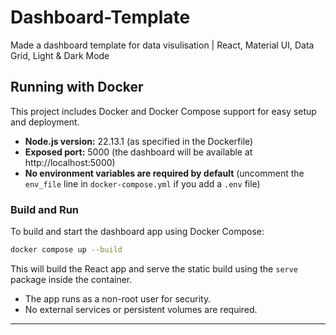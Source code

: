 # Dashboard-Template
Made a dashboard template for data visulisation | React, Material UI, Data Grid, Light & Dark Mode

## Running with Docker

This project includes Docker and Docker Compose support for easy setup and deployment.

- **Node.js version:** 22.13.1 (as specified in the Dockerfile)
- **Exposed port:** 5000 (the dashboard will be available at http://localhost:5000)
- **No environment variables are required by default** (uncomment the `env_file` line in `docker-compose.yml` if you add a `.env` file)

### Build and Run

To build and start the dashboard app using Docker Compose:

```sh
docker compose up --build
```

This will build the React app and serve the static build using the `serve` package inside the container.

- The app runs as a non-root user for security.
- No external services or persistent volumes are required.

---
